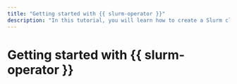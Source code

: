 ```yaml
---
title: "Getting started with {{ slurm-operator }}"
description: "In this tutorial, you will learn how to create a Slurm cluster in k8s with {{ slurm-operator }}."
---
```


# Getting started with {{ slurm-operator }}
